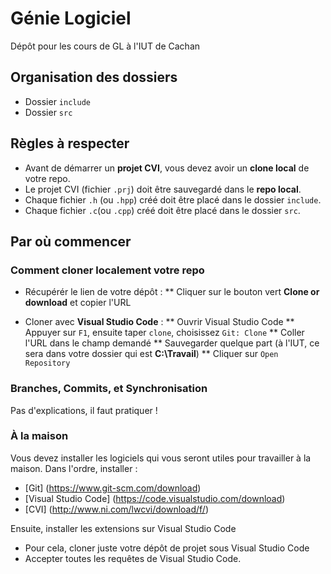 # Génie Logiciel

Dépôt pour les cours de GL à l'IUT de Cachan

## Organisation des dossiers

* Dossier `include`
* Dossier `src`

## Règles à respecter

* Avant de démarrer un __projet CVI__, vous devez avoir un __clone local__ de votre 
repo.
* Le projet CVI (fichier `.prj`) doit être sauvegardé dans le __repo local__.
* Chaque fichier `.h` (ou `.hpp`) créé doit être placé dans le dossier `include`.
* Chaque fichier `.c`(ou `.cpp`) créé doit être placé dans le dossier `src`.

## Par où commencer

### Comment cloner localement votre repo

* Récupérér le lien de votre dépôt :
    ** Cliquer sur le bouton vert __Clone or download__ et copier l'URL

* Cloner avec __Visual Studio Code__ :
    ** Ouvrir Visual Studio Code
    ** Appuyer sur `F1`, ensuite taper `clone`, choisissez `Git: Clone`
    ** Coller l'URL dans le champ demandé
    ** Sauvegarder quelque part (à l'IUT, ce sera dans votre dossier qui est
    __C:\Travail__)
    ** Cliquer sur `Open Repository`
 

### Branches, Commits, et Synchronisation
Pas d'explications, il faut pratiquer !

### À la maison

Vous devez installer les logiciels qui vous seront utiles pour travailler à
la maison. Dans l'ordre, installer :
* [Git] (https://www.git-scm.com/download)
* [Visual Studio Code] (https://code.visualstudio.com/download)
* [CVI] (http://www.ni.com/lwcvi/download/f/)

Ensuite, installer les extensions sur Visual Studio Code
* Pour cela, cloner juste votre dépôt de projet sous Visual Studio Code
* Accepter toutes les requêtes de Visual Studio Code.

